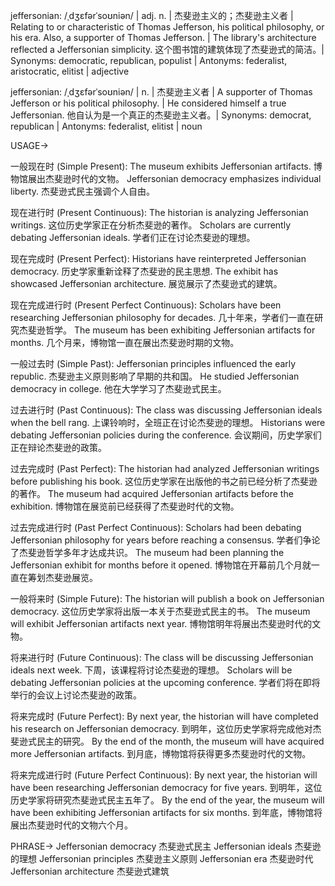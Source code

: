 jeffersonian: /ˌdʒɛfərˈsoʊniən/ | adj. n. | 杰斐逊主义的；杰斐逊主义者 |  Relating to or characteristic of Thomas Jefferson, his political philosophy, or his era.  Also, a supporter of Thomas Jefferson. |  The library's architecture reflected a Jeffersonian simplicity.  这个图书馆的建筑体现了杰斐逊式的简洁。| Synonyms: democratic, republican, populist | Antonyms: federalist, aristocratic, elitist | adjective

jeffersonian: /ˌdʒɛfərˈsoʊniən/ | n. | 杰斐逊主义者 | A supporter of Thomas Jefferson or his political philosophy. | He considered himself a true Jeffersonian. 他自认为是一个真正的杰斐逊主义者。| Synonyms: democrat, republican | Antonyms: federalist, elitist | noun


USAGE->

一般现在时 (Simple Present):
The museum exhibits Jeffersonian artifacts.  博物馆展出杰斐逊时代的文物。
Jeffersonian democracy emphasizes individual liberty. 杰斐逊式民主强调个人自由。


现在进行时 (Present Continuous):
The historian is analyzing Jeffersonian writings. 这位历史学家正在分析杰斐逊的著作。
Scholars are currently debating Jeffersonian ideals. 学者们正在讨论杰斐逊的理想。


现在完成时 (Present Perfect):
Historians have reinterpreted Jeffersonian democracy. 历史学家重新诠释了杰斐逊的民主思想.
The exhibit has showcased Jeffersonian architecture. 展览展示了杰斐逊式的建筑。


现在完成进行时 (Present Perfect Continuous):
Scholars have been researching Jeffersonian philosophy for decades.  几十年来，学者们一直在研究杰斐逊哲学。
The museum has been exhibiting Jeffersonian artifacts for months.  几个月来，博物馆一直在展出杰斐逊时期的文物。


一般过去时 (Simple Past):
Jeffersonian principles influenced the early republic. 杰斐逊主义原则影响了早期的共和国。
He studied Jeffersonian democracy in college. 他在大学学习了杰斐逊式民主。


过去进行时 (Past Continuous):
The class was discussing Jeffersonian ideals when the bell rang.  上课铃响时，全班正在讨论杰斐逊的理想。
Historians were debating Jeffersonian policies during the conference. 会议期间，历史学家们正在辩论杰斐逊的政策。


过去完成时 (Past Perfect):
The historian had analyzed Jeffersonian writings before publishing his book.  这位历史学家在出版他的书之前已经分析了杰斐逊的著作。
The museum had acquired Jeffersonian artifacts before the exhibition.  博物馆在展览前已经获得了杰斐逊时代的文物。


过去完成进行时 (Past Perfect Continuous):
Scholars had been debating Jeffersonian philosophy for years before reaching a consensus. 学者们争论了杰斐逊哲学多年才达成共识。
The museum had been planning the Jeffersonian exhibit for months before it opened.  博物馆在开幕前几个月就一直在筹划杰斐逊展览。


一般将来时 (Simple Future):
The historian will publish a book on Jeffersonian democracy.  这位历史学家将出版一本关于杰斐逊式民主的书。
The museum will exhibit Jeffersonian artifacts next year. 博物馆明年将展出杰斐逊时代的文物。


将来进行时 (Future Continuous):
The class will be discussing Jeffersonian ideals next week.  下周，该课程将讨论杰斐逊的理想。
Scholars will be debating Jeffersonian policies at the upcoming conference. 学者们将在即将举行的会议上讨论杰斐逊的政策。


将来完成时 (Future Perfect):
By next year, the historian will have completed his research on Jeffersonian democracy. 到明年，这位历史学家将完成他对杰斐逊式民主的研究。
By the end of the month, the museum will have acquired more Jeffersonian artifacts. 到月底，博物馆将获得更多杰斐逊时代的文物。


将来完成进行时 (Future Perfect Continuous):
By next year, the historian will have been researching Jeffersonian democracy for five years. 到明年，这位历史学家将研究杰斐逊式民主五年了。
By the end of the year, the museum will have been exhibiting Jeffersonian artifacts for six months. 到年底，博物馆将展出杰斐逊时代的文物六个月。



PHRASE->
Jeffersonian democracy  杰斐逊式民主
Jeffersonian ideals  杰斐逊的理想
Jeffersonian principles  杰斐逊主义原则
Jeffersonian era  杰斐逊时代
Jeffersonian architecture  杰斐逊式建筑
